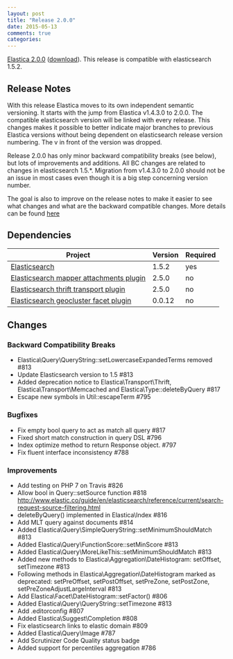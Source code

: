 ```yaml
---
layout: post
title: "Release 2.0.0"
date: 2015-05-13
comments: true
categories: 
---
```




[Elastica 2.0.0](https://github.com/ruflin/Elastica/tree/2.0.0) ([download](https://github.com/ruflin/Elastica/releases/tag/2.0.0)). This release is compatible with elasticsearch 1.5.2.

## Release Notes
With this release Elastica moves to its own independent semantic versioning. It starts with the jump from Elastica v1.4.3.0 to 2.0.0. The compatible elasticsearch version will be linked with every release. This changes makes it possible to better indicate major branches to previous Elastica versions without being dependent on elasticsearch release version numbering. The v in front of the version was dropped.

Release 2.0.0 has only minor backward compatibility breaks (see below), but lots of improvements and additions. All BC changes are related to changes in elasticsearch 1.5.*. Migration from v1.4.3.0 to 2.0.0 should not be an issue in most cases even though it is a big step concerning version number.

The goal is also to improve on the release notes to make it easier to see what changes and what are the backward compatible changes. More details can be found [here](https://github.com/ruflin/Elastica/issues/833)


## Dependencies

| Project | Version | Required |
|---------|---------|----------|
|[Elasticsearch](https://github.com/elasticsearch/elasticsearch/tree/v1.5.2)| 1.5.2 | yes
|[Elasticsearch mapper attachments plugin](https://github.com/elasticsearch/elasticsearch-mapper-attachments/tree/v2.5.0)|2.5.0|no
|[Elasticsearch thrift transport plugin](https://github.com/elasticsearch/elasticsearch-transport-thrift/tree/v2.5.0)|2.5.0|no
|[Elasticsearch geocluster facet plugin](https://github.com/zenobase/geocluster-facet/tree/0.0.12)|0.0.12|no



## Changes

### Backward Compatibility Breaks
- Elastica\Query\QueryString::setLowercaseExpandedTerms removed #813
- Update Elasticsearch version to 1.5 #813
- Added deprecation notice to Elastica\Transport\Thrift, Elastica\Transport\Memcached and Elastica\Type::deleteByQuery  #817
- Escape new symbols in Util::escapeTerm #795

### Bugfixes
- Fix empty bool query to act as match all query #817
- Fixed short match construction in query DSL #796
- Index optimize method to return Response object. #797
- Fix fluent interface inconsistency #788


### Improvements
- Add testing on PHP 7 on Travis #826
- Allow bool in Query::setSource function #818 http://www.elastic.co/guide/en/elasticsearch/reference/current/search-request-source-filtering.html
- deleteByQuery() implemented in Elastica\Index #816
- Add MLT query against documents #814
- Added Elastica\Query\SimpleQueryString::setMinimumShouldMatch #813
- Added Elastica\Query\FunctionScore::setMinScore #813
- Added Elastica\Query\MoreLikeThis::setMinimumShouldMatch #813
- Added new methods to Elastica\Aggregation\DateHistogram: setOffset, setTimezone #813
- Following methods in Elastica\Aggregation\DateHistogram marked as deprecated: setPreOffset, setPostOffset, setPreZone, setPostZone, setPreZoneAdjustLargeInterval #813
- Add Elastica\Facet\DateHistogram::setFactor() #806
- Added Elastica\Query\QueryString::setTimezone #813
- Add .editorconfig #807
- Added Elastica\Suggest\Completion #808
- Fix elasticsearch links to elastic domain #809
- Added Elastica\Query\Image #787
- Add Scrutinizer Code Quality status badge
- Added support for percentiles aggregation #786

